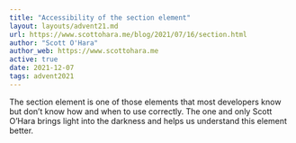 ```yaml
---
title: "Accessibility of the section element"
layout: layouts/advent21.md
url: https://www.scottohara.me/blog/2021/07/16/section.html
author: "Scott O'Hara"
author_web: https://www.scottohara.me
active: true
date: 2021-12-07
tags: advent2021
---
```


The section element is one of those elements that most developers know but don’t know how and when to use correctly. The one and only Scott O’Hara brings light into the darkness and helps us understand this element better.